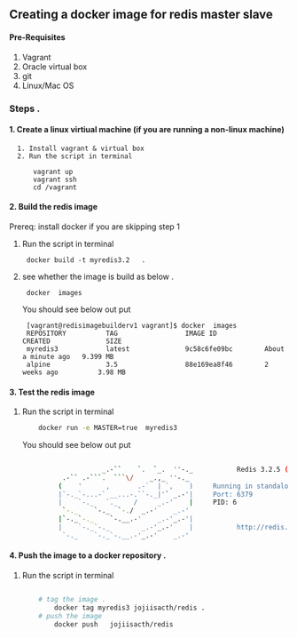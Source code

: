 ## Creating a  docker image for redis master slave 


#### Pre-Requisites

  1. Vagrant 
  2. Oracle virtual box 
  3. git 
  4. Linux/Mac OS 
  
###  	Steps . 
#### 	1. Create a linux virtiual machine (if you are running a non-linux machine) 

      1. Install vagrant & virtual box 
      2. Run the script in terminal 
	    
		  vagrant up
		  vagrant ssh
		  cd /vagrant
		
	
#### 		2. Build the redis image 
Prereq: install docker if you are  skipping step 1  
1. Run the script in terminal 
	
	
		docker build -t myredis3.2   .
	
	
2. see whether the image is build as below . 

	
		docker  images
	
	You should see below out put 

		[vagrant@redisimagebuilderv1 vagrant]$ docker  images
		REPOSITORY          TAG                 IMAGE ID            CREATED              SIZE
		myredis3            latest              9c58c6fe09bc        About a minute ago   9.399 MB
		alpine              3.5                 88e169ea8f46        2 weeks ago          3.98 MB
	

#### 		3. Test the redis image 
1. Run the script in terminal 
	```sh
		docker run -e MASTER=true  myredis3
	
	```
	You should see below out put 
	```sh
		
					    _.-``    `.  `_.  ''-._           Redis 3.2.5 (c72176ef/0) 64 bit
			  .-`` .-```.  ```\/    _.,_ ''-._                                   
			 (    '      ,       .-`  | `,    )     Running in standalone mode
			 |`-._`-...-` __...-.``-._|'` _.-'|     Port: 6379
			 |    `-._   `._    /     _.-'    |     PID: 6
			  `-._    `-._  `-./  _.-'    _.-'                                   
			 |`-._`-._    `-.__.-'    _.-'_.-'|                                  
			 |    `-._`-._        _.-'_.-'    |           http://redis.io        
			  `-._    `-._`-.__.-'_.-'    _.-'                                                        


	```
	
#### 		4. Push the image to a docker repository .  
1. Run the script in terminal 
	```sh
	
		# tag the image .  
    		docker tag myredis3 jojiisacth/redis . 
		# push the image  
    		docker push   jojiisacth/redis
		
	```

